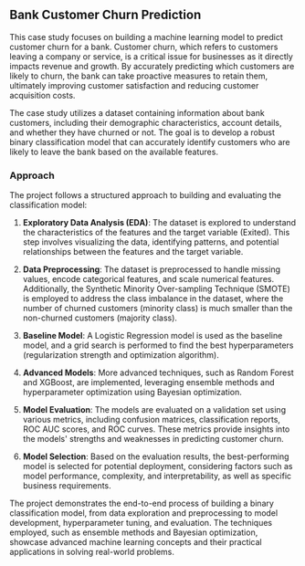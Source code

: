 ## Bank Customer Churn Prediction

This case study focuses on building a machine learning model to predict customer churn for a bank. Customer churn, which refers to customers leaving a company or service, is a critical issue for businesses as it directly impacts revenue and growth. By accurately predicting which customers are likely to churn, the bank can take proactive measures to retain them, ultimately improving customer satisfaction and reducing customer acquisition costs.

The case study utilizes a dataset containing information about bank customers, including their demographic characteristics, account details, and whether they have churned or not. The goal is to develop a robust binary classification model that can accurately identify customers who are likely to leave the bank based on the available features.

### Approach

The project follows a structured approach to building and evaluating the classification model:

1. **Exploratory Data Analysis (EDA)**: The dataset is explored to understand the characteristics of the features and the target variable (Exited). This step involves visualizing the data, identifying patterns, and potential relationships between the features and the target variable.

2. **Data Preprocessing**: The dataset is preprocessed to handle missing values, encode categorical features, and scale numerical features. Additionally, the Synthetic Minority Over-sampling Technique (SMOTE) is employed to address the class imbalance in the dataset, where the number of churned customers (minority class) is much smaller than the non-churned customers (majority class).

3. **Baseline Model**: A Logistic Regression model is used as the baseline model, and a grid search is performed to find the best hyperparameters (regularization strength and optimization algorithm).

4. **Advanced Models**: More advanced techniques, such as Random Forest and XGBoost, are implemented, leveraging ensemble methods and hyperparameter optimization using Bayesian optimization.

5. **Model Evaluation**: The models are evaluated on a validation set using various metrics, including confusion matrices, classification reports, ROC AUC scores, and ROC curves. These metrics provide insights into the models' strengths and weaknesses in predicting customer churn.

6. **Model Selection**: Based on the evaluation results, the best-performing model is selected for potential deployment, considering factors such as model performance, complexity, and interpretability, as well as specific business requirements.

The project demonstrates the end-to-end process of building a binary classification model, from data exploration and preprocessing to model development, hyperparameter tuning, and evaluation. The techniques employed, such as ensemble methods and Bayesian optimization, showcase advanced machine learning concepts and their practical applications in solving real-world problems.